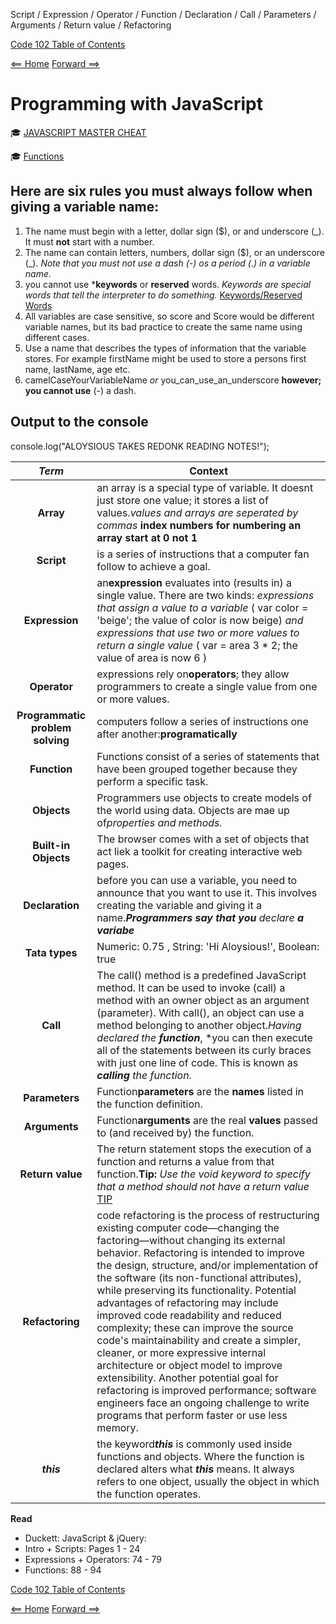 Script / Expression / Operator / Function / Declaration / Call / Parameters / Arguments / Return value / Refactoring

[Code 102 Table of Contents](CodeFellows_102.md)

[<== Home](README.md) [Forward ==>](computer_logic_and_loops.md)

# Programming with JavaScript

:mortar_board: [JAVASCRIPT MASTER CHEAT](https://overapi.com/javascript)

:mortar_board: [Functions](https://www.w3schools.com/js/js_functions.asp)

## Here are six rules you must always follow when giving a variable name:

1. The name must begin with a letter, dollar sign ($), or and underscore (_). It must **not** start with a number.
2. The name can contain letters, numbers, dollar sign ($), or an underscore (_). *Note that you must not use a dash (-) os a period (.) in a variable name.*
3. you cannot use ***keywords** or **reserved** words. *Keywords are special words that tell the interpreter to do something.* [Keywords/Reserved Words](https://www.w3schools.com/js/js_reserved.asp)
4. All variables are case sensitive, so score and Score would be different variable names, but its bad practice to create the same name using different cases.
5. Use a name that describes the types of information that the variable stores. For example firstName might be used to store a persons first name, lastName, age etc.
6. camelCaseYourVariableName *or* you_can_use_an_underscore **however; you cannot use** (-) a dash.

## Output to the console

console.log("ALOYSIOUS TAKES REDONK READING NOTES!");


| ***Term*** | Context |
| :-: | - |
| **Array** | an array is a special type of variable. It doesnt just store one value; it stores a list of values.*values and arrays are seperated by commas* **index numbers for numbering an array start at 0 not 1** |
| **Script** | is a series of instructions that a computer fan follow to achieve a goal. |
| **Expression** | an**expression** evaluates into (results in) a single value. There are two kinds: *expressions that assign a value to a variable* ( var color = 'beige'; the value of color is now beige) *and expressions that use two or more values to return a single value* ( var = area 3 * 2; the value of area is now 6 ) |
| **Operator** | expressions rely on**operators**; they allow programmers to create a single value from one or more values. |
| **Programmatic problem solving** | computers follow a series of instructions one after another:**programatically** |
| **Function** | Functions consist of a series of statements that have been grouped together because they perform a specific task. |
| **Objects** | Programmers use objects to create models of the world using data. Objects are mae up of*properties and methods.* |
| **Built-in Objects** | The browser comes with a set of objects that act liek a toolkit for creating interactive web pages. |
| **Declaration** | before you can use a variable, you need to announce that you want to use it. This involves creating the variable and giving it a name.***Programmers say that you*** *declare* ***a variabe*** |
| **Tata types** | Numeric: 0.75 , String: 'Hi Aloysious!', Boolean: true |
| **Call** | The call() method is a predefined JavaScript method. It can be used to invoke (call) a method with an owner object as an argument (parameter). With call(), an object can use a method belonging to another object.*Having declared the* ***function***, *you can then execute all of the statements between its curly braces with just one line of code. This is known as ***calling*** *the function.* |
| **Parameters** | Function**parameters** are the **names** listed in the function definition. |
| **Arguments** | Function**arguments** are the real **values** passed to (and received by) the function. |
| **Return value** | The return statement stops the execution of a function and returns a value from that function.**Tip:** *Use the void keyword to specify that a method should not have a return value* [TIP](https://www.w3schools.com/java/ref_keyword_return.asp) |
| **Refactoring** | code refactoring is the process of restructuring existing computer code—changing the factoring—without changing its external behavior. Refactoring is intended to improve the design, structure, and/or implementation of the software (its non-functional attributes), while preserving its functionality. Potential advantages of refactoring may include improved code readability and reduced complexity; these can improve the source code's maintainability and create a simpler, cleaner, or more expressive internal architecture or object model to improve extensibility. Another potential goal for refactoring is improved performance; software engineers face an ongoing challenge to write programs that perform faster or use less memory. |
| ***this*** | the keyword***this*** is commonly used inside functions and objects. Where the function is declared alters what ***this*** means. It always refers to one object, usually the object in which the function operates. |

**Read**

+ Duckett: JavaScript & jQuery:
+ Intro + Scripts: Pages 1 - 24
+ Expressions + Operators: 74 - 79
+ Functions: 88 - 94

[Code 102 Table of Contents](CodeFellows_102.md)

[<== Home](README.md) [Forward ==>](computer_logic_and_loops.md)
